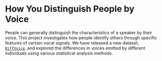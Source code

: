 # How You Distinguish People by Voice

People can generally distinguish the characteristics of a speaker by their voice. This project investigates how people identify others through specific features of certain vocal signals. We have released a new dataset, [`DiffVoice`](https://huggingface.co/datasets/pufanyi/DiffVoice), and explored the differences in voices emitted by different individuals using various statistical analysis methods.
